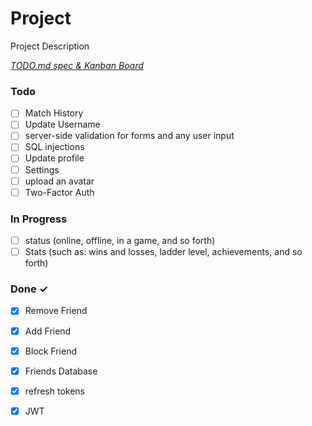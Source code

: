 # Project

Project Description

<em>[TODO.md spec & Kanban Board](https://bit.ly/3fCwKfM)</em>

### Todo

- [ ] Match History  
- [ ] Update Username  
- [ ] server-side validation for forms and any user
input  
- [ ] SQL injections  
- [ ] Update profile  
- [ ] Settings  
- [ ] upload an avatar  
- [ ] Two-Factor Auth  

### In Progress

- [ ] status (online, offline, in a game, and so forth)  
- [ ] Stats (such as: wins and losses, ladder level, achievements, and so forth)  

### Done ✓

- [x] Remove Friend  
- [x] Add Friend  
- [x] Block Friend  
- [x] Friends Database  
- [x] refresh tokens  
- [x] JWT  


